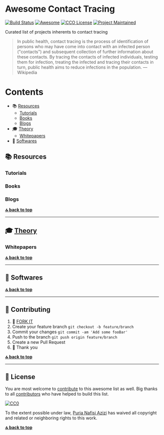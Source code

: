 # Awesome Contact Tracing 

[![Build Status](https://api.travis-ci.org/puria/awesome-contact-tracing.svg?branch=master)](https://travis-ci.org/puria/awesome-contact-tracing)
[![Awesome](https://cdn.rawgit.com/sindresorhus/awesome/d7305f38d29fed78fa85652e3a63e154dd8e8829/media/badge.svg)](https://github.com/sindresorhus/awesome)
[![CCO License](https://img.shields.io/badge/license-CC0-blue.svg?style=plastic "CC0 License")](#contributing-and-license)
[![Project Maintained](https://img.shields.io/badge/project-maintained-brightgreen.svg?style=plastic "Project Maintained")](https://github.com/puria/awesome-contact-tracing/commits/master)


Curated list of projects inherents to contact tracing

> In public health, contact tracing is the process of identification of persons who may have come into contact with an infected person ("contacts") and subsequent collection of further information about these contacts. By tracing the contacts of infected individuals, testing them for infection, treating the infected and tracing their contacts in turn, public health aims to reduce infections in the population.
> &mdash; Wikipedia

# Contents

* 📚 [Resources](#resources)
    * [Tutorials](#tutorials)
    * [Books](#books)
    * [Blogs](#blogs)
* 🎓 [Theory](#theory)
  * [Whitepapers](#whitepapers)
* 💾 [Softwares](#softwares)


## 📚 Resources
### Tutorials
### Books
### Blogs
**[🔝 back to top](#contents)**
***

## 🎓 [Theory](#theory)
### Whitepapers
**[🔝 back to top](#contents)**
***

## 💾 Softwares

**[🔝 back to top](#contents)**
***

## 👤 Contributing

1.  🔀 [FORK IT](../../fork)
2.  Create your feature branch `git checkout -b feature/branch`
3.  Commit your changes `git commit -am 'Add some fooBar'`
4.  Push to the branch `git push origin feature/branch`
5.  Create a new Pull Request
6.  🙏 Thank you

**[🔝 back to top](#contents)**

***
## 💼 License

You are most welcome to [contribute](#-contributing) to this awesome list as 
well. Big thanks to all [contributors](https://github.com/puria/awesome-contact-tracing/graphs/contributors)
who have helped to build this list.

[![CC0](https://licensebuttons.net/p/zero/1.0/88x31.png)](https://creativecommons.org/publicdomain/zero/1.0/)

To the extent possible under law, [Puria Nafisi Azizi](https://github.com/puria)
has waived all copyright and related or neighboring rights to this work.

**[🔝 back to top](#contents)**
